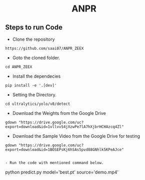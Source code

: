 <H1 align="center">ANPR</H1>


## Steps to run Code

- Clone the repository
```
https://github.com/saai07/ANPR_ZEEX
```

- Goto the cloned folder.
```
cd ANPR_ZEEX
```
- Install the dependecies
```
pip install -e '.[dev]'

```

- Setting the Directory.
```
cd ultralytics/yolo/v8/detect
```

- Download the Weights from the Google Drive
```
gdown "https://drive.google.com/uc?export=download&id=1vllvvS4jXzwPe7lA7hXjbrHCHAzcq4Zl"
```
- Download the Sample Video from the Google Drive for testing
```
gdown "https://drive.google.com/uc?export=download&id=1BOSEPsKj6hSAs5pvd88GNhlk5KPeAJce"


- Run the code with mentioned command below.

```
python predict.py model='best.pt' source='demo.mp4'
```








